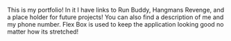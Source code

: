 This is my portfolio! In it I have links to Run Buddy, Hangmans Revenge, and a place holder for future projects! You can also find a description of me and my phone number. Flex Box is used to keep the application looking good no matter how its stretched!

